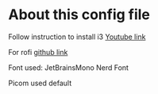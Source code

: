 # About this config file

Follow instruction to install i3 [Youtube link](https://www.youtube.com/watch?v=sE3LHJ8lEss&t=339s)  

For rofi [github link](https://github.com/adi1090x/rofi)  

Font used: JetBrainsMono Nerd Font  

Picom used default  

